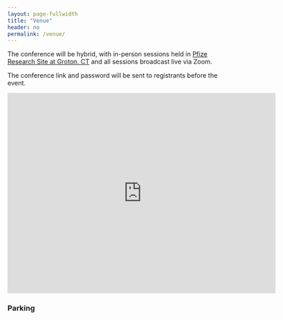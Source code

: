```yaml
---
layout: page-fullwidth
title: "Venue"
header: no
permalink: /venue/
---
```


The conference will be hybrid, with in-person sessions held in [Pfize Research Site at Groton, CT](https://www.pfizer.com/groton-connecticut) and all sessions broadcast live via Zoom.

The conference link and password will be sent to registrants before the event.



<iframe src="https://www.google.com/maps/embed?pb=!1m18!1m12!1m3!1d2995.7104978676857!2d-72.07875458426057!3d41.336908207085514!2m3!1f0!2f0!3f0!3m2!1i1024!2i768!4f13.1!3m3!1m2!1s0x89e60ee69db8b929%3A0x4c7b315bcf7f91!2s445%20Eastern%20Point%20Rd%2C%20Groton%2C%20CT%2006340!5e0!3m2!1sen!2sus!4v1675448130361!5m2!1sen!2sus" width="600" height="450" style="border:0;" allowfullscreen="" loading="lazy" referrerpolicy="no-referrer-when-downgrade"></iframe>

### Parking